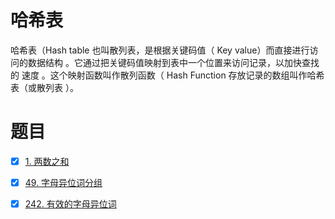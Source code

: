 # 哈希表
哈希表（Hash table 也叫散列表，是根据关键码值（ Key value）而直接进行访问的数据结构 。它通过把关键码值映射到表中一个位置来访问记录，以加快查找的
速度 。这个映射函数叫作散列函数（ Hash Function 存放记录的数组叫作哈希表（或散列表 ）。

# 题目
- [x] [1. 两数之和](https://leetcode-cn.com/problems/two-sum/description/)  
- [x] [49. 字母异位词分组](https://leetcode-cn.com/problems/group-anagrams/)  
- [x] [242. 有效的字母异位词](https://leetcode-cn.com/problems/valid-anagram/description/)  

